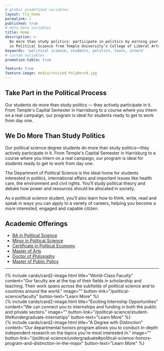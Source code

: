 ```yaml
---
# global predefined variables
layout: tla_home
permalink: /
published: true
# meta-data variables
title: Home
description: >-
  Do more than study politics: participate in politics by earning your degree
  in Political Science from Temple University’s College of Liberal Arts.
keywords: 'political science, students, politics, learn, intern'
# custom variables
promotion-table: true

feature: true
feature-image: media/resized PolyHero4.jpg
---
```

## Take Part in the Political Process
Our students do more than study politics — they actively participate in it. From Temple's Capital Semester in Harrisburg to a course where you intern on a real campaign, our program is ideal for students ready to get to work from day one.

## We Do More Than Study Politics
Our political science degree students do more than study politics—they actively participate in it. From Temple's Capital Semester in Harrisburg to a course where you intern on a real campaign, our program is ideal for students ready to get to work from day one.

The Department of Political Science is the ideal home for students interested in politics, international affairs and important issues like health care, the environment and civil rights. You’ll study political theory and debate how power and resources should be allocated in society.

As a political science student, you’ll also learn how to think, write, read and speak in ways you can apply to a variety of careers, helping you become a more interested, engaged and capable citizen.

## Academic Offerings
- [BA in Political Science](http://bulletin.temple.edu/undergraduate/liberal-arts/political-science/ba-political-science/)
- [Minor in Political Science](http://bulletin.temple.edu/undergraduate/liberal-arts/political-science/minor-political-science/)
- [Certificate in Political Economy](http://bulletin.temple.edu/undergraduate/liberal-arts/certificate-programs/certificate-political-economy/)
- [Master of Arts](http://bulletin.temple.edu/graduate/scd/cla/political-science-ma/)
- [Doctor of Philosophy](http://bulletin.temple.edu/graduate/scd/cla/political-science-phd/)
- [Master of Public Policy](http://bulletin.temple.edu/graduate/scd/cla/public-policy-mpp/)

___

<div class="row row-wide">
  <div class="col m12 l4">{% include cards/card2-image.html
    title="World-Class Faculty"
    content="Our faculty are at the top of their fields in scholarship and teaching. Their work spans across the subfields of political science and to countries around the world."
    image=""
    button-link="/political-science/faculty"
    button-text="Learn More" %}
  </div>
  <div class="row row-wide">
    <div class="col m12 l4">{% include cards/card2-image.html
      title="Exciting Internship Opportunities"
      content="We can connect you to internships and funding in both the public and private sectors."
      image=""
      button-link="/political-science/student-life#undergraduate-internships"
      button-text="Learn More" %}
    </div>
    <div class="row row-wide">
      <div class="col m12 l4">{% include cards/card2-image.html
        title="A Degree with Distinction"
        content="Our departmental honors program allows you to conduct in-depth independent research on the topics you're most interested in."
        image=""
        button-link="/political-science/undergraduate#political-science-honors-program-and-distinction-in-the-major"
        button-text="Learn More" %}
      </div>
</div>
